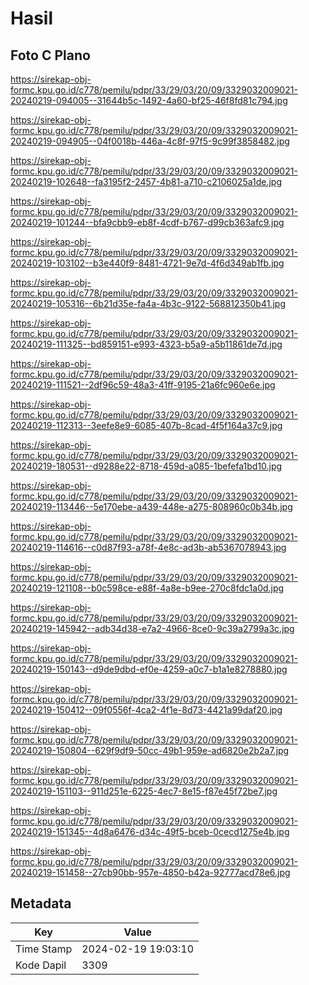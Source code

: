 # Hasil

## Foto C Plano

https://sirekap-obj-formc.kpu.go.id/c778/pemilu/pdpr/33/29/03/20/09/3329032009021-20240219-094005--31644b5c-1492-4a60-bf25-46f8fd81c794.jpg

https://sirekap-obj-formc.kpu.go.id/c778/pemilu/pdpr/33/29/03/20/09/3329032009021-20240219-094905--04f0018b-446a-4c8f-97f5-9c99f3858482.jpg

https://sirekap-obj-formc.kpu.go.id/c778/pemilu/pdpr/33/29/03/20/09/3329032009021-20240219-102648--fa3195f2-2457-4b81-a710-c2106025a1de.jpg

https://sirekap-obj-formc.kpu.go.id/c778/pemilu/pdpr/33/29/03/20/09/3329032009021-20240219-101244--bfa9cbb9-eb8f-4cdf-b767-d99cb363afc9.jpg

https://sirekap-obj-formc.kpu.go.id/c778/pemilu/pdpr/33/29/03/20/09/3329032009021-20240219-103102--b3e440f9-8481-4721-9e7d-4f6d349ab1fb.jpg

https://sirekap-obj-formc.kpu.go.id/c778/pemilu/pdpr/33/29/03/20/09/3329032009021-20240219-105316--6b21d35e-fa4a-4b3c-9122-568812350b41.jpg

https://sirekap-obj-formc.kpu.go.id/c778/pemilu/pdpr/33/29/03/20/09/3329032009021-20240219-111325--bd859151-e993-4323-b5a9-a5b11861de7d.jpg

https://sirekap-obj-formc.kpu.go.id/c778/pemilu/pdpr/33/29/03/20/09/3329032009021-20240219-111521--2df96c59-48a3-41ff-9195-21a6fc960e6e.jpg

https://sirekap-obj-formc.kpu.go.id/c778/pemilu/pdpr/33/29/03/20/09/3329032009021-20240219-112313--3eefe8e9-6085-407b-8cad-4f5f164a37c9.jpg

https://sirekap-obj-formc.kpu.go.id/c778/pemilu/pdpr/33/29/03/20/09/3329032009021-20240219-180531--d9288e22-8718-459d-a085-1befefa1bd10.jpg

https://sirekap-obj-formc.kpu.go.id/c778/pemilu/pdpr/33/29/03/20/09/3329032009021-20240219-113446--5e170ebe-a439-448e-a275-808960c0b34b.jpg

https://sirekap-obj-formc.kpu.go.id/c778/pemilu/pdpr/33/29/03/20/09/3329032009021-20240219-114616--c0d87f93-a78f-4e8c-ad3b-ab5367078943.jpg

https://sirekap-obj-formc.kpu.go.id/c778/pemilu/pdpr/33/29/03/20/09/3329032009021-20240219-121108--b0c598ce-e88f-4a8e-b9ee-270c8fdc1a0d.jpg

https://sirekap-obj-formc.kpu.go.id/c778/pemilu/pdpr/33/29/03/20/09/3329032009021-20240219-145942--adb34d38-e7a2-4966-8ce0-9c39a2799a3c.jpg

https://sirekap-obj-formc.kpu.go.id/c778/pemilu/pdpr/33/29/03/20/09/3329032009021-20240219-150143--d9de9dbd-ef0e-4259-a0c7-b1a1e8278880.jpg

https://sirekap-obj-formc.kpu.go.id/c778/pemilu/pdpr/33/29/03/20/09/3329032009021-20240219-150412--09f0556f-4ca2-4f1e-8d73-4421a99daf20.jpg

https://sirekap-obj-formc.kpu.go.id/c778/pemilu/pdpr/33/29/03/20/09/3329032009021-20240219-150804--629f9df9-50cc-49b1-959e-ad6820e2b2a7.jpg

https://sirekap-obj-formc.kpu.go.id/c778/pemilu/pdpr/33/29/03/20/09/3329032009021-20240219-151103--911d251e-6225-4ec7-8e15-f87e45f72be7.jpg

https://sirekap-obj-formc.kpu.go.id/c778/pemilu/pdpr/33/29/03/20/09/3329032009021-20240219-151345--4d8a6476-d34c-49f5-bceb-0cecd1275e4b.jpg

https://sirekap-obj-formc.kpu.go.id/c778/pemilu/pdpr/33/29/03/20/09/3329032009021-20240219-151458--27cb90bb-957e-4850-b42a-92777acd78e6.jpg


## Metadata

| Key        | Value               |
| ---------- | ------------------- |
| Time Stamp | 2024-02-19 19:03:10 |
| Kode Dapil | 3309                |



